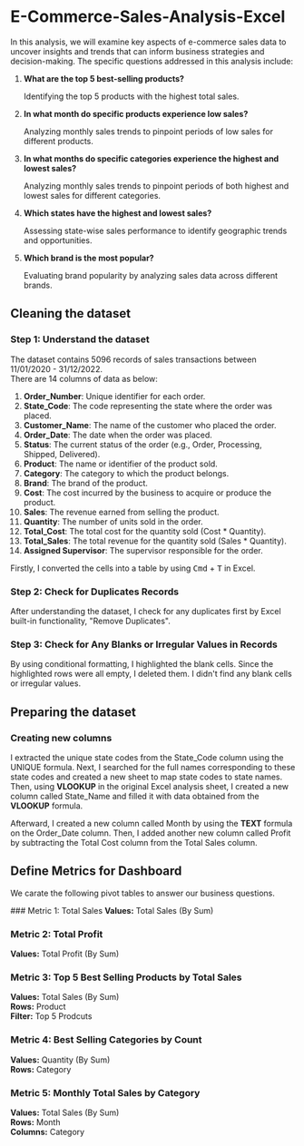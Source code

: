 # E-Commerce-Sales-Analysis-Excel
<p>In this analysis, we will examine key aspects of e-commerce sales data to uncover insights and trends that can inform business strategies and decision-making. The specific questions addressed in this analysis include:</p>
<ol>
  <li><b>What are the top 5 best-selling products?</b>
      <p>Identifying the top 5 products with the highest total sales.</p>
  </li>
  <li><b>In what month do specific products experience low sales?</b>
    <p>Analyzing monthly sales trends to pinpoint periods of low sales for different products.</p>
  </li>
  <li><b>In what months do specific categories experience the highest and lowest sales?</b>
      <p>Analyzing monthly sales trends to pinpoint periods of both highest and lowest sales for different categories.</p>
  </li>
  <li><b>Which states have the highest and lowest sales?</b>
    <p>Assessing state-wise sales performance to identify geographic trends and opportunities.</p>
  </li>
  <li><b>Which brand is the most popular?</b>
    <p>Evaluating brand popularity by analyzing sales data across different brands.</p>
  </li>
</ol>

## Cleaning the dataset
### Step 1: Understand the dataset

<p>The dataset contains 5096 records of sales transactions between 11/01/2020 - 31/12/2022. <br>There are 14 columns of data as below: </p>

<ol>
  <li><b>Order_Number</b>: Unique identifier for each order.</li>
  <li><b>State_Code</b>: The code representing the state where the order was placed.</li>
  <li><b>Customer_Name</b>: The name of the customer who placed the order.</li>
  <li><b>Order_Date</b>: The date when the order was placed.</li>
  <li><b>Status</b>: The current status of the order (e.g., Order, Processing, Shipped, Delivered).</li>
  <li><b>Product</b>: The name or identifier of the product sold.</li>
  <li><b>Category</b>: The category to which the product belongs.</li>
  <li><b>Brand</b>: The brand of the product.</li>
  <li><b>Cost</b>: The cost incurred by the business to acquire or produce the product.</li>
  <li><b>Sales</b>: The revenue earned from selling the product.</li>
  <li><b>Quantity</b>: The number of units sold in the order.</li>
  <li><b>Total_Cost</b>: The total cost for the quantity sold (Cost * Quantity).</li>
  <li><b>Total_Sales</b>: The total revenue for the quantity sold (Sales * Quantity).</li>
  <li><b>Assigned Supervisor</b>: The supervisor responsible for the order.</li>
</ol>

<p>Firstly, I converted the cells into a table by using <kbd>Cmd</kbd> + <kbd>T</kbd> in Excel.</p>

### Step 2: Check for Duplicates Records

<p>After understanding the dataset, I check for any duplicates first by Excel built-in functionality, "Remove Duplicates".</p>

### Step 3: Check for Any Blanks or Irregular Values in Records

<p>By using conditional formatting, I highlighted the blank cells. Since the highlighted rows were all empty, I deleted them. I didn't find any blank cells or irregular values.</p>

## Preparing the dataset
### Creating new columns

<p>I extracted the unique state codes from the State_Code column using the UNIQUE formula. Next, I searched for the full names corresponding to these state codes and created a new sheet to map state codes to state names. Then, using <b>VLOOKUP</b> in the original Excel analysis sheet, I created a new column called State_Name and filled it with data obtained from the <b>VLOOKUP</b> formula.</p>

<p>Afterward, I created a new column called Month by using the <b>TEXT</b> formula on the Order_Date column. Then, I added another new column called Profit by subtracting the Total Cost column from the Total Sales column.</p>

## Define Metrics for Dashboard
<p>We carate the following pivot tables to answer our business questions.</p>
### Metric 1: Total Sales
<b>Values:</b> Total Sales (By Sum)

### Metric 2: Total Profit
<b>Values:</b> Total Profit (By Sum)

### Metric 3: Top 5 Best Selling Products by Total Sales
<b>Values:</b> Total Sales (By Sum)<br>
<b>Rows:</b> Product<br>
<b>Filter:</b> Top 5 Prodcuts<br>

### Metric 4: Best Selling Categories by Count
<b>Values:</b> Quantity (By Sum)<br>
<b>Rows:</b> Category<br>

### Metric 5: Monthly Total Sales by Category
<b>Values:</b> Total Sales (By Sum)<br>
<b>Rows:</b> Month<br>
<b>Columns:</b> Category<br>













